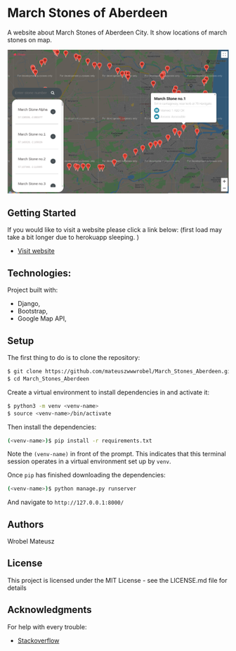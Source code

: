 
# March Stones of Aberdeen

A website about March Stones of Aberdeen City. It show locations of march stones on map.

![Window view](https://github.com/mateuszwwwrobel/March_Stones_Aberdeen/blob/master/static/img/preview.png)

## Getting Started

If you would like to visit a website please click a link below:
(first load may take a bit longer due to herokuapp sleeping.
)
* [Visit website](https://march-stones-aberdeen.herokuapp.com/)

## Technologies:

Project built with:
- Django,
- Bootstrap,
- Google Map API,

## Setup

The first thing to do is to clone the repository:

```sh
$ git clone https://github.com/mateuszwwwrobel/March_Stones_Aberdeen.git
$ cd March_Stones_Aberdeen
```

Create a virtual environment to install dependencies in and activate it:

```sh
$ python3 -m venv <venv-name>
$ source <venv-name>/bin/activate
```

Then install the dependencies:

```sh
(<venv-name>)$ pip install -r requirements.txt
```
Note the `(venv-name)` in front of the prompt. This indicates that this terminal
session operates in a virtual environment set up by `venv`.

Once `pip` has finished downloading the dependencies:
```sh
(<venv-name>)$ python manage.py runserver
```
And navigate to `http://127.0.0.1:8000/`


## Authors

Wrobel Mateusz

## License

This project is licensed under the MIT License - see the LICENSE.md file for details

## Acknowledgments

For help with every trouble:
* [Stackoverflow](https://stackoverflow.com/)
